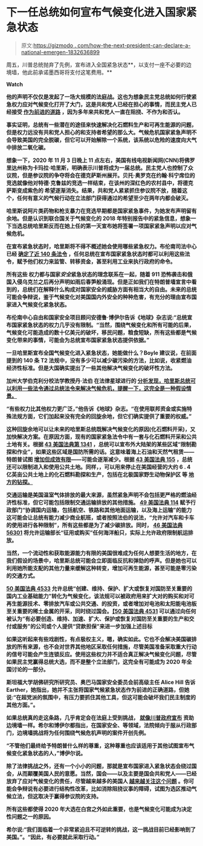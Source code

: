# 下一任总统如何宣布气候变化进入国家紧急状态

> 原文:[https://gizmodo . com/how-the-next-president-can-declare-a-national-emergen-1832636899](https://gizmodo.com/how-the-next-president-could-declare-a-national-emergen-1832636899)

周五，川普总统抛弃了先例，宣布进入全国紧急状态**，以支付一座不必要的边境墙，他此前承诺墨西哥将支付这笔费用。** 

**Watch**

**他的声明不仅仅是发起了一场大规模的法庭战。这也为想象民主党总统如何行使紧急权力应对气候变化打开了大门，这是共和党人已经在担心的事情，而民主党人已经接受 [作为前进的道路](https://twitter.com/IlhanMN/status/1096482619246723074) ，因为多年来共和党人一直在阻挠、不作为和否认。**

**事实证明，总统有一些潜在的途径来快速解决化石燃料生产和可再生能源的问题，但是权力远没有共和党人担心的和支持者希望的那么大。气候危机国家紧急声明不会导致美国的完全脱碳，但它可以开始解除一个系统，该系统以危险的速度向大气中排放二氧化碳。**

**想象一下，2020 年 11 月 3 日晚上 11 点左右，美国有线电视新闻网(CNN)将佛罗里达州称为卡玛拉·哈里斯，明确表示川普将成为一届总统。民主党人也控制了众议院，但是参议院的争夺将会在德克萨斯州展开。贝托·奥罗克在约翰·科宁席位的竞选就像他对特德·克鲁兹的竞选一样结束，在该州的深红色的农村县中，将德克萨斯变成紫色的 希望逐渐消失。结果，共和党人紧紧抓住参议院不放，随着这个，任何有意义的气候行动在立法部门获得通过的希望至少在两年内都会破灭。** 

**哈里斯说阿片类药物和枪支暴力在竞选早期都是国家紧急事件，为她发布声明留有余地。但是认识到联合国关于气候变化的 2018 年特别报告中的紧急信息，想象一下当选总统哈里斯反而在她上任的第一天宣布她将签署一项国家紧急声明以应对气候危机。**

**在宣布紧急状态时，哈里斯将不得不概述她会使用哪些紧急权力。布伦南司法中心已经 [确定了近 140 条法令](https://www.brennancenter.org/analysis/emergency-powers) ，任何总统在宣布国家紧急状态时都可以利用这些法令，赋予他们权力来监管、转移资金，甚至利用工业来执行政府的命令。**

**所有这些 权力都与国家*安全*紧急状态的理念联系在一起，随着 911 恐怖袭击和俄国入侵乌克兰之后再分声明如雨后春笋般涌现。但是正如我们在特朗普墙宣言中看到的，总统们在解释什么构成对国家安全的威胁方面有相当大的自由。未来的总统可能会争辩说，鉴于气候变化对美国国内外安全的种种危害，有充分的理由宣布国家进入气候变化紧急状态。**

**布伦南中心自由和国家安全项目顾问安德鲁·博伊尔告诉《地球》杂志说:“总统宣布国家紧急状态的权力几乎没有限制。“当然，围绕气候变化和所有可能的后果，气候变化可能造成的数十亿美元的破坏，移民问题，粮食短缺，所有这些都是气候变化带来的事情，可能会为总统宣布国家紧急状态提供依据。”**

**一旦哈里斯宣布全国气候变化进入紧急状态，她能做什么？Boyle 建议说，在前面提到的 140 条 T2 法规中，没有多少可以减少碳污染的方法，比如说，收紧燃油经济性标准。但是大国确实提出了一些其他解决气候变化的破坏性方法。**

**加州大学伯克利分校法学教授丹·法伯 在法律星球进行的 [分析发现，哈里斯总统可以利用一些法令通过总统法令来解决气候危机，提醒一下，这完全是一种假设情景。](http://legal-planet.org/2019/01/14/using-emergency-powers-to-fight-climate-change/)**

**“有些权力比其他权力更广泛，”他告诉《地球》杂志。“在使用联邦资金或实施特殊法规方面，它们加起来没有完全的回旋余地，但它们确实提供了重要的权威。”**

**这种回旋余地可以让未来的哈里斯总统既解决气候变化的原因(化石燃料开采)，又加快解决方案。在原因方面，现有的国家紧急法令中有一套与化石燃料开采和公共土地有关。根据 [43 美国法典第 1341](https://www.law.cornell.edu/uscode/text/43/1341) ，总统可以宣布外大陆架的某些区域“限制勘探和作业”，如果这些区域是国防所需的话。这意味着海上石油和天然气租赁——特朗普试图 [增加但成效有限](https://earther.gizmodo.com/trumps-giant-offshore-oil-and-gas-lease-sale-was-a-flop-1828386787)——可能会逐渐减少。根据 [43 美国法典 155](https://www.law.cornell.edu/uscode/text/43/155) ，总统还可以限制进入和使用公共土地。同样，，可以用来停止在美国经营的大约 6 . 4 亿英亩公共土地上的化石燃料勘探和生产，包括在北极国家野生动物保护区 等 [地方的钻探。](https://earther.gizmodo.com/trump-is-one-step-closer-to-opening-americas-largest-wi-1831263285)**

**交通运输是美国温室气体排放的最大来源，虽然紧急声明不会包括更严格的燃油经济性标准，但它可能包括限制交通运输排放的其他措施。 [49 美国法典 114](https://www.law.cornell.edu/uscode/text/49/114) 赋予行政部门“协调国内运输，包括航空、铁路和其他地面运输，以及海上运输”的能力这可能会让总统有能力减少商业航班，或者按照法伯的说法，“允许对汽车和卡车的使用进行各种限制”，所有这些都是为了减少碳排放。同时， [46 美国法典 56301](https://www.law.cornell.edu/uscode/text/46/56301) 将允许运输部长“征用或购买”任何海洋船只，实际上允许政府限制航运排放。**

**当然，一个流动性和获取能源能力有限的美国很难成为任何人想要生活的地方，在我们假设的场景中，哈里斯总统可能会立即面临反抗和弹劾的呼声。但是她也可以利用她所能支配的其他力量来缓解这种转变，增加可再生能源，甚至可能是零污染的交通方式。**

**[50 美国法典 4533](https://www.law.cornell.edu/uscode/text/50/4533) 允许总统“创建、维持、保护、扩大或恢复对国防至关重要的国内工业基础能力”转化为气候变化，该法规可以被政府用来扩大对的购买和对可再生能源技术、零排放汽车或公共交通、的投资，或者增加对电池和太阳能电池板至关重要的稀土金属的开采，同时绕过国会。[【50 美国法典 4531](https://www.law.cornell.edu/uscode/text/50/4531) 可以通过向任何被认为“有必要创造、维持、加速、扩大、保护或恢复对国防至关重要的生产和交付或服务”的公司或个人提供“贷款担保”来进一步加强上述目标**

**如果这听起来有些戏剧性，有点极权主义，嗯，确实如此。它也不会解决美国碳排放的所有来源，也不会对世界其他地区采取任何措施，尽管美国准备采取重大行动的信号可能会产生连锁反应。使用这些权力并不适合真正解决气候变化问题，尽管如果民主党赢得总统大选，而不是整个立法部门，这完全有可能成为 2020 年全国讨论的一部分。**

**斯坦福大学胡佛研究所研究员、奥巴马国家安全委员会前高级主任 Alice Hill 告诉 Earther，她指出，她并不主张将国家气候紧急状态作为前进的正确道路，但她说:“在超党派的氛围中，有压力要抓住其他工具，但这可能会破坏我们民主制度的其他方面。”。** 

**如果总统真的走这条路，几乎肯定会在法庭上受到挑战， [就像川普政府宣布](https://splinternews.com/californias-about-to-file-a-multi-state-lawsuit-over-tr-1832705927#_ga=2.196631727.22386025.1550583599-1013477785.1530213155) 资助边境墙一样。希尔和博伊尔都指出，在国家安全、等领域，法院倾向于服从行政部门，边境墙挑战将为任何围绕气候危机声明的案件开创先例。**

**“不管他们最终给予特朗普什么样的尊重，这种尊重也应该适用于其他试图宣布气候变化紧急状态的人，”博伊尔说。**

**除了法律挑战之外，还有一个小小的问题，那就是宣布国家进入紧急状态会绕过国会，从而颠覆美国人民的意愿。当然，国会——以及主要是国会共和党人——已经放弃了应对气候变化的责任，尽管越来越多的美国人 [越来越关注这个问题](https://earther.gizmodo.com/proportion-of-americans-alarmed-about-climate-change-ha-1832599670) 。你可能会争辩说有必要进行结构性改革，比如消除阻挠议事的障碍，试图为选区推动气候立法，但这取决于赢得参议院的支持。**

**所有这些都使得 2020 年大选在白宫之外如此重要，也是气候变化可能成为决定性问题之一的原因。**

**希尔说:“我们面临着一个非常紧迫且不可逆转的挑战，这一挑战目前已经影响到了美国。”。“因此，有必要就此采取行动。”**
